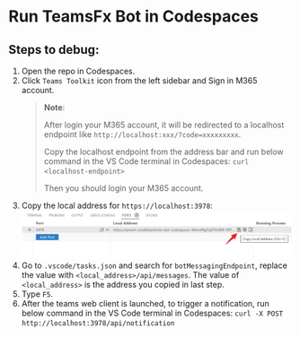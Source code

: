 # Run TeamsFx Bot in Codespaces

## Steps to debug:
1. Open the repo in Codespaces.
1. Click `Teams Toolkit` icon from the left sidebar and Sign in M365 account.
   > **Note**:
   >
   > After login your M365 account, it will be redirected to a localhost endpoint like `http://localhost:xxx/?code=xxxxxxxxx`.
   >
   > Copy the localhost endpoint from the address bar and run below command in the VS Code terminal in Codespaces: `curl <localhost-endpoint>`  
   >
   > Then you should login your M365 account.
1. Copy the local address for `https://localhost:3978`:
   ![](./local_address.jpg)
1. Go to `.vscode/tasks.json` and search for `botMessagingEndpoint`, replace the value with `<local_address>/api/messages`. The value of `<local_address>` is the address you copied in last step.
1. Type `F5`.
1. After the teams web client is launched, to trigger a notification, run below command in the VS Code terminal in Codespaces:
   `curl -X POST http://localhost:3978/api/notification`
